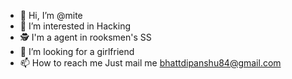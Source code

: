 - 👋 Hi, I’m @mite
- 👀 I’m interested in Hacking
- 🕵️ I'm a agent in rooksmen's SS
- 💞️ I’m looking for a girlfriend
- 📫 How to reach me 
Just mail me 
bhattdipanshu84@gmail.com

<!---
Dipanshumite/rooksmen's SS is a ✨ special ✨ repository because its `README.md` (this file) appears on your GitHub profile.
You can click the Preview link to take a look at your changes.
--->
